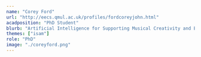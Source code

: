 ```yaml
---
name: "Corey Ford"
url: "http://eecs.qmul.ac.uk/profiles/fordcoreyjohn.html"
acadposition: "PhD Student"
blurb: "Artificial Intelligence for Supporting Musical Creativity and Engagement in Child-Computer Interaction"
themes: ["isam"]
role: "PhD"
image: "./coreyford.png"
---
```

